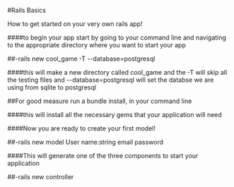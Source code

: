 #Rails Basics

How to get started on your very own rails app!

####to begin your app start by going to your command line and navigating to the appropriate directory where you want to start your app


##-rails new cool_game -T --database=postgresql

####this will make a new directory called cool_game and the -T will skip all the testing files and --database=postgresql will set the databse we are using from sqlite to postgresql

##For good measure run a bundle install, in your command line

####this will install all the necessary gems that your application will need

####Now you are ready to create your first model!

##-rails new model User name:string email password

####This will generate one of the three components to start your application

##-rails new controller

